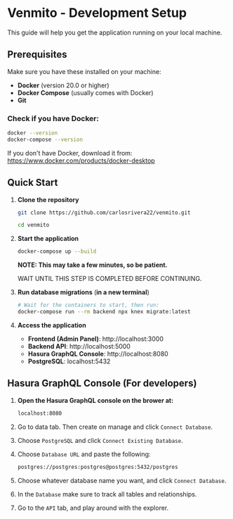 # Venmito - Development Setup

This guide will help you get the application running on your local machine.

## Prerequisites

Make sure you have these installed on your machine:

- **Docker** (version 20.0 or higher)
- **Docker Compose** (usually comes with Docker)
- **Git**

### Check if you have Docker:
```bash
docker --version
docker-compose --version
```

If you don't have Docker, download it from: https://www.docker.com/products/docker-desktop

## Quick Start

1. **Clone the repository**
   ```bash
   git clone https://github.com/carlosrivera22/venmito.git

   cd venmito
   ```

2. **Start the application**
   ```bash
   docker-compose up --build
   ```

   **NOTE: This may take a few minutes, so be patient.**

   WAIT UNTIL THIS STEP IS COMPLETED BEFORE CONTINUING.

3. **Run database migrations** (**in a new terminal**)
   ```bash
   # Wait for the containers to start, then run:
   docker-compose run --rm backend npx knex migrate:latest
   ```

4. **Access the application**
   - **Frontend (Admin Panel)**: http://localhost:3000
   - **Backend API**: http://localhost:5000
   - **Hasura GraphQL Console**: http://localhost:8080
   - **PostgreSQL**: localhost:5432

## Hasura GraphQL Console (For developers)

1. **Open the Hasura GraphQL 
   console on the brower at:**
   ```bash
   localhost:8080
   ```

2. Go to data tab. Then create on manage and click `Connect Database`.

3. Choose `PostgreSQL` and click `Connect Existing Database`.

4. Choose `Database URL` and paste the following:
   ```bash
   postgres://postgres:postgres@postgres:5432/postgres
   ````

5. Choose whatever database name you want, and click `Connect Database`.

6. In the `Database` make sure to track all tables and relationships. 

7. Go to the `API` tab, and play around with the explorer. 